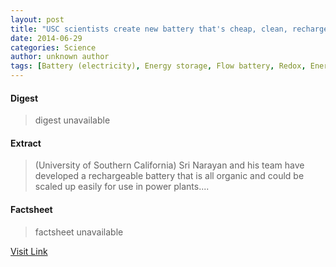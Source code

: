 ```yaml
---
layout: post
title: "USC scientists create new battery that's cheap, clean, rechargeable... and organic"
date: 2014-06-29
categories: Science
author: unknown author
tags: [Battery (electricity), Energy storage, Flow battery, Redox, Energy, Nature, Chemistry, Physical universe, Artificial objects]
---
```



#### Digest
>digest unavailable

#### Extract
>(University of Southern California) Sri Narayan and his team have developed a rechargeable battery that is all organic and could be scaled up easily for use in power plants....

#### Factsheet
>factsheet unavailable

[Visit Link](http://www.eurekalert.org/pub_releases/2014-06/uosc-usc062514.php)


